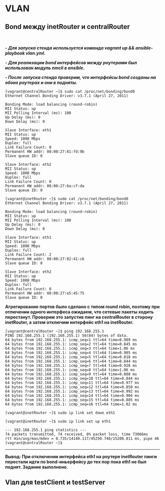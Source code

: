 # VLAN

## Bond между inetRouter и centralRouter
<br>

***- Для запуска стенда используется команда vagrant up && ansible-playbook vlan.yml.***

***- Для реализации bond интерфейсов между роутерами был использован модуль nmcli в ansible.***

***- После запуска стенда проверим, что интерфейсы bond созданы на обоих роутерах и они в подняты.***

```console
[vagrant@centralRouter ~]$ sudo cat /proc/net/bonding/bond0 
Ethernet Channel Bonding Driver: v3.7.1 (April 27, 2011)

Bonding Mode: load balancing (round-robin)
MII Status: up
MII Polling Interval (ms): 100
Up Delay (ms): 0
Down Delay (ms): 0

Slave Interface: eth1
MII Status: up
Speed: 1000 Mbps
Duplex: full
Link Failure Count: 0
Permanent HW addr: 08:00:27:81:fd:9b
Slave queue ID: 0

Slave Interface: eth2
MII Status: up
Speed: 1000 Mbps
Duplex: full
Link Failure Count: 0
Permanent HW addr: 08:00:27:6a:cf:da
Slave queue ID: 0

[vagrant@inetRouter ~]$ sudo cat /proc/net/bonding/bond0 
Ethernet Channel Bonding Driver: v3.7.1 (April 27, 2011)

Bonding Mode: load balancing (round-robin)
MII Status: up
MII Polling Interval (ms): 100
Up Delay (ms): 0
Down Delay (ms): 0

Slave Interface: eth1
MII Status: up
Speed: 1000 Mbps
Duplex: full
Link Failure Count: 2
Permanent HW addr: 08:00:27:82:41:c6
Slave queue ID: 0

Slave Interface: eth2
MII Status: up
Speed: 1000 Mbps
Duplex: full
Link Failure Count: 0
Permanent HW addr: 08:00:27:e5:45:75
Slave queue ID: 0

```

**Агрегирование портов было сделано с типом round robin, поэтому при отлючении одного интерфеса ожидаем, что сетевые пакеты ходить перестанут. Проверим это запустив пинг на centralRouter в сторону inetRouter, а затем отключим интерфейс eth1 на inetRouter.**

```console 
[vagrant@centralRouter ~]$ ping 192.168.255.1
PING 192.168.255.1 (192.168.255.1) 56(84) bytes of data.
64 bytes from 192.168.255.1: icmp_seq=1 ttl=64 time=0.989 ms
64 bytes from 192.168.255.1: icmp_seq=2 ttl=64 time=0.845 ms
64 bytes from 192.168.255.1: icmp_seq=3 ttl=64 time=1.06 ms
64 bytes from 192.168.255.1: icmp_seq=4 ttl=64 time=0.905 ms
64 bytes from 192.168.255.1: icmp_seq=5 ttl=64 time=0.818 ms
64 bytes from 192.168.255.1: icmp_seq=6 ttl=64 time=0.844 ms
64 bytes from 192.168.255.1: icmp_seq=7 ttl=64 time=0.928 ms
64 bytes from 192.168.255.1: icmp_seq=8 ttl=64 time=1.06 ms
64 bytes from 192.168.255.1: icmp_seq=9 ttl=64 time=0.888 ms
64 bytes from 192.168.255.1: icmp_seq=10 ttl=64 time=0.844 ms
64 bytes from 192.168.255.1: icmp_seq=11 ttl=64 time=0.977 ms
64 bytes from 192.168.255.1: icmp_seq=12 ttl=64 time=0.850 ms
64 bytes from 192.168.255.1: icmp_seq=13 ttl=64 time=0.992 ms
64 bytes from 192.168.255.1: icmp_seq=14 ttl=64 time=0.904 ms
64 bytes from 192.168.255.1: icmp_seq=15 ttl=64 time=0.885 ms
64 bytes from 192.168.255.1: icmp_seq=16 ttl=64 time=1.02 ms

[vagrant@inetRouter ~]$ sudo ip link set down eth1

[vagrant@inetRouter ~]$ sudo ip link set up eth1

--- 192.168.255.1 ping statistics ---
74 packets transmitted, 74 received, 0% packet loss, time 73066ms
rtt min/avg/max/mdev = 0.735/14140.117/45250.748/15208.811 ms, pipe 46
[vagrant@centralRouter ~]$ 

```
---
**Вывод: При отключении интерфейса eth1 на роутере inetRouter пинги перестали идти по bond-иньерфейсу до тех пор пока eth1 не был поднят. Задание выполнено.**
<br>

## Vlan для testClient и testServer



